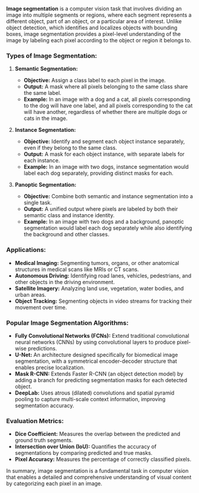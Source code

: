 **Image segmentation** is a computer vision task that involves dividing an image into multiple segments or regions, where each segment represents a different object, part of an object, or a particular area of interest. Unlike object detection, which identifies and localizes objects with bounding boxes, image segmentation provides a pixel-level understanding of the image by labeling each pixel according to the object or region it belongs to.

### Types of Image Segmentation:

1. **Semantic Segmentation:**
   - **Objective:** Assign a class label to each pixel in the image.
   - **Output:** A mask where all pixels belonging to the same class share the same label.
   - **Example:** In an image with a dog and a cat, all pixels corresponding to the dog will have one label, and all pixels corresponding to the cat will have another, regardless of whether there are multiple dogs or cats in the image.

2. **Instance Segmentation:**
   - **Objective:** Identify and segment each object instance separately, even if they belong to the same class.
   - **Output:** A mask for each object instance, with separate labels for each instance.
   - **Example:** In an image with two dogs, instance segmentation would label each dog separately, providing distinct masks for each.

3. **Panoptic Segmentation:**
   - **Objective:** Combine both semantic and instance segmentation into a single task.
   - **Output:** A unified output where pixels are labeled by both their semantic class and instance identity.
   - **Example:** In an image with two dogs and a background, panoptic segmentation would label each dog separately while also identifying the background and other classes.

### Applications:
- **Medical Imaging:** Segmenting tumors, organs, or other anatomical structures in medical scans like MRIs or CT scans.
- **Autonomous Driving:** Identifying road lanes, vehicles, pedestrians, and other objects in the driving environment.
- **Satellite Imagery:** Analyzing land use, vegetation, water bodies, and urban areas.
- **Object Tracking:** Segmenting objects in video streams for tracking their movement over time.

### Popular Image Segmentation Algorithms:
- **Fully Convolutional Networks (FCNs):** Extend traditional convolutional neural networks (CNNs) by using convolutional layers to produce pixel-wise predictions.
- **U-Net:** An architecture designed specifically for biomedical image segmentation, with a symmetrical encoder-decoder structure that enables precise localization.
- **Mask R-CNN:** Extends Faster R-CNN (an object detection model) by adding a branch for predicting segmentation masks for each detected object.
- **DeepLab:** Uses atrous (dilated) convolutions and spatial pyramid pooling to capture multi-scale context information, improving segmentation accuracy.

### Evaluation Metrics:
- **Dice Coefficient:** Measures the overlap between the predicted and ground truth segments.
- **Intersection over Union (IoU):** Quantifies the accuracy of segmentations by comparing predicted and true masks.
- **Pixel Accuracy:** Measures the percentage of correctly classified pixels.

In summary, image segmentation is a fundamental task in computer vision that enables a detailed and comprehensive understanding of visual content by categorizing each pixel in an image.